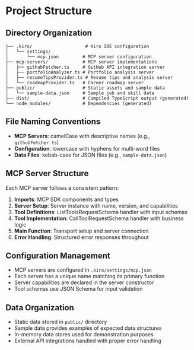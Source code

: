 # Project Structure

## Directory Organization

```
├── .kiro/                    # Kiro IDE configuration
│   └── settings/
│       └── mcp.json         # MCP server configuration
├── mcp-servers/             # MCP server implementations
│   ├── githubFetcher.ts     # GitHub API integration server
│   ├── portfolioAnalyzer.ts # Portfolio analysis server
│   ├── resumeTipsProvider.ts # Resume tips and analysis server
│   └── roadmapProvider.ts   # Career roadmap server
├── public/                  # Static assets and sample data
│   └── sample-data.json     # Sample job and skill data
├── dist/                    # Compiled TypeScript output (generated)
└── node_modules/            # Dependencies (generated)
```

## File Naming Conventions

- **MCP Servers**: camelCase with descriptive names (e.g., `githubFetcher.ts`)
- **Configuration**: lowercase with hyphens for multi-word files
- **Data Files**: kebab-case for JSON files (e.g., `sample-data.json`)

## MCP Server Structure

Each MCP server follows a consistent pattern:

1. **Imports**: MCP SDK components and types
2. **Server Setup**: Server instance with name, version, and capabilities
3. **Tool Definitions**: ListToolsRequestSchema handler with input schemas
4. **Tool Implementation**: CallToolRequestSchema handler with business logic
5. **Main Function**: Transport setup and server connection
6. **Error Handling**: Structured error responses throughout

## Configuration Management

- MCP servers are configured in `.kiro/settings/mcp.json`
- Each server has a unique name matching its primary function
- Server capabilities are declared in the server constructor
- Tool schemas use JSON Schema for input validation

## Data Organization

- Static data stored in `public/` directory
- Sample data provides examples of expected data structures
- In-memory data stores used for demonstration purposes
- External API integrations handled with proper error handling